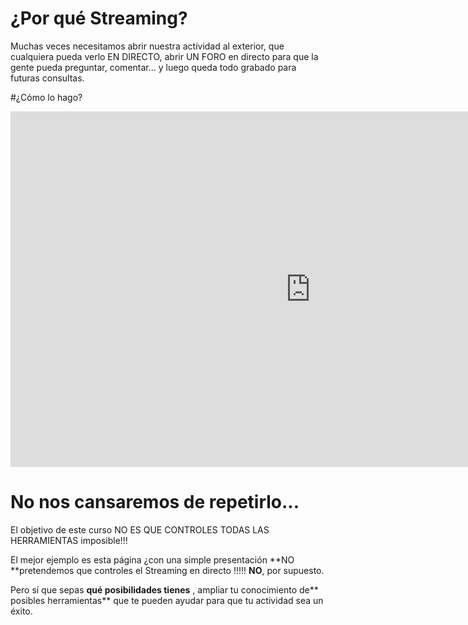 # ¿Por qué Streaming?

Muchas veces necesitamos abrir nuestra actividad al exterior, que cualquiera pueda verlo EN DIRECTO, abrir UN FORO en directo para que la gente pueda preguntar, comentar... y luego queda todo grabado para futuras consultas.

#¿Cómo lo hago?

<iframe src="https://docs.google.com/presentation/d/e/2PACX-1vRkgvS_sa7MdTd-mv_HCbaAVN4MGYLxn3IhXQeQO0uaVUqG6CB5ObZHQQC8uq76N2MLkEQHrdm4JY5s/embed?start=false&loop=false&delayms=3000" frameborder="0" width="960" height="569" allowfullscreen="true" mozallowfullscreen="true" webkitallowfullscreen="true"></iframe>

# No nos cansaremos de repetirlo...

El objetivo de este curso NO ES QUE CONTROLES TODAS LAS HERRAMIENTAS imposible!!!

El mejor ejemplo es esta página ¿con una simple presentación **NO **pretendemos que controles el Streaming en directo !!!!!  **NO**, por supuesto.

Pero sí que sepas **qué posibilidades tienes** , ampliar tu conocimiento de** posibles herramientas** que te pueden ayudar para que tu actividad sea un éxito.

